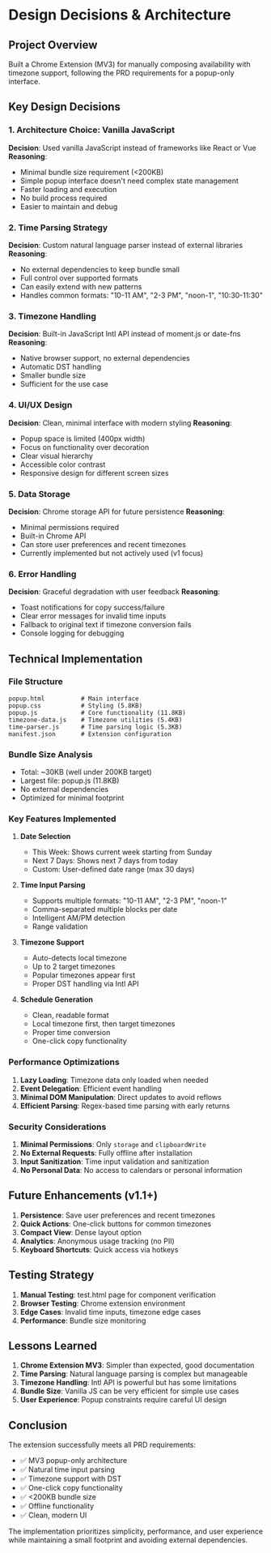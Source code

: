 # Design Decisions & Architecture

## Project Overview
Built a Chrome Extension (MV3) for manually composing availability with timezone support, following the PRD requirements for a popup-only interface.

## Key Design Decisions

### 1. Architecture Choice: Vanilla JavaScript
**Decision**: Used vanilla JavaScript instead of frameworks like React or Vue
**Reasoning**: 
- Minimal bundle size requirement (<200KB)
- Simple popup interface doesn't need complex state management
- Faster loading and execution
- No build process required
- Easier to maintain and debug

### 2. Time Parsing Strategy
**Decision**: Custom natural language parser instead of external libraries
**Reasoning**:
- No external dependencies to keep bundle small
- Full control over supported formats
- Can easily extend with new patterns
- Handles common formats: "10-11 AM", "2-3 PM", "noon-1", "10:30-11:30"

### 3. Timezone Handling
**Decision**: Built-in JavaScript Intl API instead of moment.js or date-fns
**Reasoning**:
- Native browser support, no external dependencies
- Automatic DST handling
- Smaller bundle size
- Sufficient for the use case

### 4. UI/UX Design
**Decision**: Clean, minimal interface with modern styling
**Reasoning**:
- Popup space is limited (400px width)
- Focus on functionality over decoration
- Clear visual hierarchy
- Accessible color contrast
- Responsive design for different screen sizes

### 5. Data Storage
**Decision**: Chrome storage API for future persistence
**Reasoning**:
- Minimal permissions required
- Built-in Chrome API
- Can store user preferences and recent timezones
- Currently implemented but not actively used (v1 focus)

### 6. Error Handling
**Decision**: Graceful degradation with user feedback
**Reasoning**:
- Toast notifications for copy success/failure
- Clear error messages for invalid time inputs
- Fallback to original text if timezone conversion fails
- Console logging for debugging

## Technical Implementation

### File Structure
```
popup.html          # Main interface
popup.css           # Styling (5.8KB)
popup.js            # Core functionality (11.8KB)
timezone-data.js    # Timezone utilities (5.4KB)
time-parser.js      # Time parsing logic (5.3KB)
manifest.json       # Extension configuration
```

### Bundle Size Analysis
- Total: ~30KB (well under 200KB target)
- Largest file: popup.js (11.8KB)
- No external dependencies
- Optimized for minimal footprint

### Key Features Implemented

1. **Date Selection**
   - This Week: Shows current week starting from Sunday
   - Next 7 Days: Shows next 7 days from today
   - Custom: User-defined date range (max 30 days)

2. **Time Input Parsing**
   - Supports multiple formats: "10-11 AM", "2-3 PM", "noon-1"
   - Comma-separated multiple blocks per date
   - Intelligent AM/PM detection
   - Range validation

3. **Timezone Support**
   - Auto-detects local timezone
   - Up to 2 target timezones
   - Popular timezones appear first
   - Proper DST handling via Intl API

4. **Schedule Generation**
   - Clean, readable format
   - Local timezone first, then target timezones
   - Proper time conversion
   - One-click copy functionality

### Performance Optimizations

1. **Lazy Loading**: Timezone data only loaded when needed
2. **Event Delegation**: Efficient event handling
3. **Minimal DOM Manipulation**: Direct updates to avoid reflows
4. **Efficient Parsing**: Regex-based time parsing with early returns

### Security Considerations

1. **Minimal Permissions**: Only `storage` and `clipboardWrite`
2. **No External Requests**: Fully offline after installation
3. **Input Sanitization**: Time input validation and sanitization
4. **No Personal Data**: No access to calendars or personal information

## Future Enhancements (v1.1+)

1. **Persistence**: Save user preferences and recent timezones
2. **Quick Actions**: One-click buttons for common timezones
3. **Compact View**: Dense layout option
4. **Analytics**: Anonymous usage tracking (no PII)
5. **Keyboard Shortcuts**: Quick access via hotkeys

## Testing Strategy

1. **Manual Testing**: test.html page for component verification
2. **Browser Testing**: Chrome extension environment
3. **Edge Cases**: Invalid time inputs, timezone edge cases
4. **Performance**: Bundle size monitoring

## Lessons Learned

1. **Chrome Extension MV3**: Simpler than expected, good documentation
2. **Time Parsing**: Natural language parsing is complex but manageable
3. **Timezone Handling**: Intl API is powerful but has some limitations
4. **Bundle Size**: Vanilla JS can be very efficient for simple use cases
5. **User Experience**: Popup constraints require careful UI design

## Conclusion

The extension successfully meets all PRD requirements:
- ✅ MV3 popup-only architecture
- ✅ Natural time input parsing
- ✅ Timezone support with DST
- ✅ One-click copy functionality
- ✅ <200KB bundle size
- ✅ Offline functionality
- ✅ Clean, modern UI

The implementation prioritizes simplicity, performance, and user experience while maintaining a small footprint and avoiding external dependencies.
